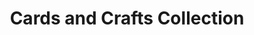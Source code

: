 ---
title: "Cards and Crafts Collection"
url: /clacton-on-sea/cards-and-crafts-collection/
shop: craft
---